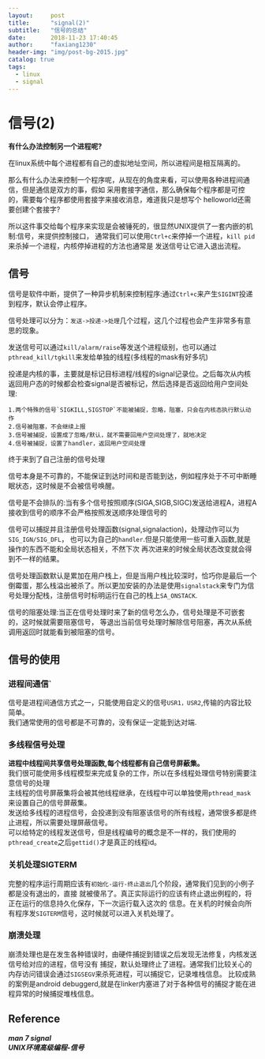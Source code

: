 ```yaml
---
layout:     post
title:      "signal(2)"
subtitle:   "信号的总结"
date:       2018-11-23 17:40:45
author:     "faxiang1230"
header-img: "img/post-bg-2015.jpg"
catalog: true
tags:
  - linux
  - signal
---
```

# 信号(2)
**有什么办法控制另一个进程呢?**

在linux系统中每个进程都有自己的虚拟地址空间，所以进程间是相互隔离的。

那么有什么办法来控制一个程序呢，从现在的角度来看，可以使用各种进程间通信，但是通信是双方的事，假如
采用套接字通信，那么确保每个程序都是可控的，需要每个程序都使用套接字来接收消息，难道我只是想写个
helloworld还需要创建个套接字?

所以这件事交给每个程序来实现是会被锤死的，很显然UNIX提供了一套内嵌的机制:信号，来提供控制接口，
通常我们可以使用`Ctrl+c`来停掉一个进程，`kill pid`来杀掉一个进程，内核停掉进程的方法也通常是
发送信号让它进入退出流程。
## 信号

信号是软件中断，提供了一种异步机制来控制程序:通过`Ctrl+c`来产生`SIGINT`投递到程序，默认会停止程序。

信号处理可以分为：`发送->投递->处理`几个过程，这几个过程也会产生非常多有意思的现象。  

发送信号可以通过`kill/alarm/raise`等发送个进程级别，也可以通过`pthread_kill/tgkill`来发给单独的线程(多线程的mask有好多坑)

投递是内核的事，主要就是标记目标进程/线程的signal记录位。之后每次从内核返回用户态的时候都会检查signal是否被标记，然后选择是否返回给用户空间处理:
```
1.两个特殊的信号`SIGKILL,SIGSTOP`不能被捕捉，忽略，阻塞，只会在内核态执行默认动作
2.信号被阻塞，不会继续上报
3.信号被捕捉，设置成了忽略/默认，就不需要回用户空间处理了，就地决定
4.信号被捕捉，设置了handler，返回用户空间处理
```
终于来到了自己注册的信号处理

信号本身是不可靠的，不能保证到达时间和是否能到达，例如程序处于不可中断睡眠状态，这时候是不会被信号唤醒。

信号是不会排队的:当有多个信号按照顺序(SIGA,SIGB,SIGC)发送给进程A，进程A接收到信号的顺序不会严格按照发送顺序处理信号的

信号可以捕捉并且注册信号处理函数(signal,signalaction)，处理动作可以为`SIG_IGN/SIG_DFL`，
也可以为自己的`handler`.但是只能使用一些可重入函数,就是操作的东西不能和全局状态相关，不然下次
再次进来的时候全局状态改变就会得到不一样的结果。

信号处理函数默认是累加在用户栈上，但是当用户栈比较深时，恰巧你是最后一个倒霉蛋，那么栈溢出被杀了。所以更加安装的办法是使用`signalstack`来专门为信号处理分配栈，注册信号时标明运行在自己的栈上`SA_ONSTACK`.

信号的阻塞处理:当正在信号处理时来了新的信号怎么办，信号处理是不可嵌套的，这时候就需要阻塞信号，
等退出当前信号处理时解除信号阻塞，再次从系统调用返回时就能看到被阻塞的信号。

## 信号的使用
### 进程间通信`
信号是进程间通信方式之一，只能使用自定义的信号`USR1，USR2`,传输的内容比较简单。  
我们通常使用的信号都是不可靠的，没有保证一定能到达对端.  
### 多线程信号处理
**进程中线程间共享信号处理函数,每个线程都有自己信号屏蔽集。**  
我们很可能使用多线程模型来完成复杂的工作，所以在多线程处理信号特别需要注意信号的处理  
主线程的信号屏蔽集将会被其他线程继承，在线程中可以单独使用`pthread_mask`来设置自己的信号屏蔽集。  
发送给多线程的进程信号，会投递到没有阻塞该信号的所有线程，通常很多都是终止进程，所以需要处理屏蔽信号。  
可以给特定的线程发送信号，但是线程编号的概念是不一样的，我们使用的`pthread_create`之后`gettid()`才是真正的线程id。
### 关机处理SIGTERM
完整的程序运行周期应该有`初始化-运行-终止退出`几个阶段，通常我们见到的小例子都是没有退出的，直接
就被傻吊了。真正实际运行的应该有终止退出例程的，将正在运行的信息持久化保存，下一次运行载入这次的
信息。在关机的时候会向所有程序发`SIGTERM`信号，这时候就可以进入关机处理了。
### 崩溃处理
崩溃处理也是在发生各种错误时，由硬件捕捉到错误之后发现无法修复，内核发送信号给对应的进程，信号没有
捕捉，默认处理终止了进程。通常我们比较关心的内存访问错误会通过`SIGSEGV`来杀死进程，可以捕捉它，记录堆栈信息。
比较成熟的案例是android debuggerd,就是在linker内塞进了对于各种信号的捕捉才能在进程异常的时候捕捉堆栈信息。

## Reference
***man 7 signal***  
***UNIX环境高级编程-信号***

